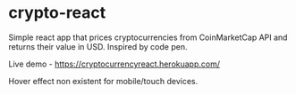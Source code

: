 # crypto-react

Simple react app that prices cryptocurrencies from CoinMarketCap API and returns their value in USD. 
Inspired by code pen.


Live demo -  https://cryptocurrencyreact.herokuapp.com/

Hover effect non existent for mobile/touch devices. 
